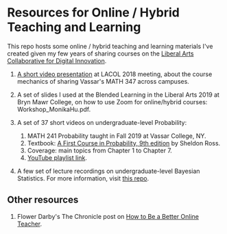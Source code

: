 # Resources for Online / Hybrid Teaching and Learning

This repo hosts some online / hybrid teaching and learning materials I've created given my few years of sharing courses on the [Liberal Arts Collaborative for Digital Innovation](https://lacol.net/).

1. [A short video presentation](https://www.youtube.com/watch?v=MclwbW7zv7o&list=PL_lWxa4iVNt2-cuyCUqaAEFNdmz1bcRZt) at LACOL 2018 meeting, about the course mechanics of sharing Vassar's MATH 347 across campuses.

2. A set of slides I used at the Blended Learning in the Liberal Arts 2019 at Bryn Mawr College, on how to use Zoom for online/hybrid courses: Workshop_MonikaHu.pdf.

3. A set of 37 short videos on undergraduate-level Probability:
    1. MATH 241 Probability taught in Fall 2019 at Vassar College, NY.
    2. Textbook: [A First Course in Probability, 9th edition](https://www.pearson.com/us/higher-education/program/Ross-First-Course-in-Probability-A-9th-Edition/PGM110742.html) by Sheldon Ross.
    3. Coverage: main topics from Chapter 1 to Chapter 7.
    2. [YouTube playlist link](https://www.youtube.com/playlist?list=PL_lWxa4iVNt0fqxLbc-nvmvhCqsvtwQKN).
    
4. A few set of lecture recordings on undergraduate-level Bayesian Statistics. For more information, visit [this repo](https://github.com/monika76five/Undergrad-Bayesian-Statistics).


## Other resources

1. Flower Darby's The Chronicle post on [How to Be a Better Online Teacher](https://www.chronicle.com/interactives/advice-online-teaching).
